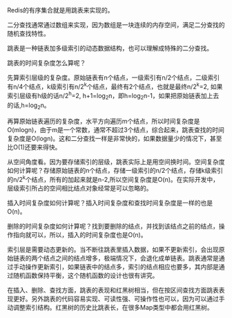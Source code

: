 Redis的有序集合就是用跳表来实现的。

二分查找通常通过数组来实现，因为数组是一块连续的内存空间，满足二分查找的随机查找特性。

跳表是一种链表加多级索引的动态数据结构，也可以理解成特殊的二分查找。

跳表的时间复杂度怎么算呢？


先算索引层级的复杂度。原始链表有n个结点，一级索引有n/2个结点，二级索引有n/4个结点，k级索引有n/2<sup>k</sup>个结点，最终有2个结点，也就是最终n/2<sup>k</sup>=2, 如果索引层级有h级的话n/2<sup>h</sup>=2, h+1=log<sub>2</sub>n，即h=log<sub>2</sub>n-1，如果把原始链表加上去的话,h=log<sub>2</sub>n。

再算原始链表遍历的复杂度，水平方向遍历m个结点，所以时间复杂度是O(mlogn)，由于m是一个常数，通常不超过3个结点，综合起来，跳表查找的时间复杂度是O(logn)。这和二分查找一样是非常快的，如果数据量少的情况下，甚至比O(1)还要来得快。

从空间角度看。因为要存储索引的层级，跳表实际上是用空间换时间。空间复杂度如何计算呢？存储原始链表的n个结点，存储一级索引的n/2个结点，存储k级索引的n/2<sup>k</sup>个结点，所有的加起来就是n-2,所以空间复杂度是O(n)。在实际开发中，层级索引所占的空间相比结点对象经常是可以忽略的。

插入时间复杂度如何计算呢？插入时间复杂度和查找时间复杂度是一样的也是O(n)。

删除的时间复杂度如何计算呢？找到要删除的结点，并找到该结点之前的结点，操作指向就可以，所以，插入的时间复杂度也是O(n)。

索引层是需要动态更新的。当不断往跳表里插入数据，如果不更新索引，会出现原始链表的两个结点之间的结点增多，极端情况下，会退化成单链表。跳表通常是通过手动操作更新索引，如果链表中的结点多，索引的结点相应也要多，其内部是通过随机函数保持平衡，这个随机函数的设计也很有讲究。

在插入、删除、查找方面，跳表的表现和红黑树相当，但在按区间查找方面跳表表现更好。另外跳表的代码容易实现、可读性强、可操作性也可以，因为可以通过手动调整索引结构。红黑树的历史比跳表长，在很多Map类型中都会用红黑树。

